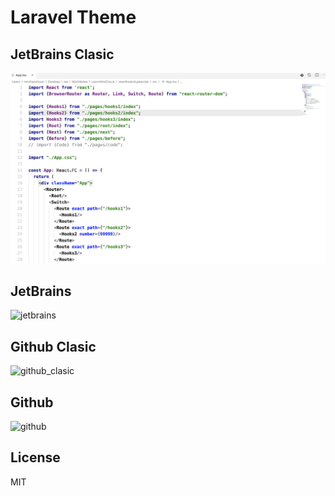 # Laravel Theme

## JetBrains Clasic
![jetbrains_clasic](https://raw.githubusercontent.com/assmdx/vscode-theme-laravel/master/images/laravel_clasic.png)

## JetBrains
![jetbrains](https://raw.githubusercontent.com/assmdx/vscode-theme-laravel/master/images/jetbrains_.png)

## Github Clasic
![github_clasic](https://raw.githubusercontent.com/assmdx/vscode-theme-laravel/master/images/github_clasic.png)

## Github
![github](https://raw.githubusercontent.com/assmdx/vscode-theme-laravel/master/images/github.png)

License
---
MIT
